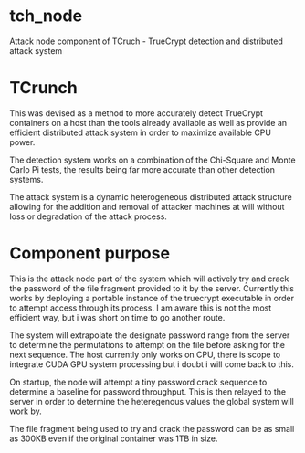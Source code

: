 # tch_node
Attack node component of TCruch - TrueCrypt detection and distributed attack system

# TCrunch
This was devised as a method to more accurately detect TrueCrypt containers on a host than the tools already available as well as provide an efficient distributed attack system in order to maximize available CPU power.

The detection system works on a combination of the Chi-Square and Monte Carlo Pi tests, the results being far more accurate than other detection systems.

The attack system is a dynamic heterogeneous distributed attack structure allowing for the addition and removal of attacker machines at will without loss or degradation of the attack process.

# Component purpose
This is the attack node part of the system which will actively try and crack the password of the file fragment provided to it by the server. Currently this works by deploying a portable instance of the truecrypt executable in order to attempt access through its process. I am aware this is not the most efficient way, but i was short on time to go another route. 

The system will extrapolate the designate password range from the server to determine the permutations to attempt on the file before asking for the next sequence. The host currently only works on CPU, there is scope to integrate CUDA GPU system processing but i doubt i will come back to this. 

On startup, the node will attempt a tiny password crack sequence to determine a baseline for password throughput. This is then relayed to the server in order to determine the heteregenous values the global system will work by. 

The file fragment being used to try and crack the password can be as small as 300KB even if the original container was 1TB in size. 
